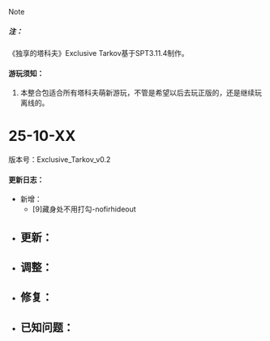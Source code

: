 
> [!NOTE]
> ##### 注：
>《独享的塔科夫》Exclusive Tarkov基于SPT3.11.4制作。

#### 游玩须知：
1. 本整合包适合所有塔科夫萌新游玩，不管是希望以后去玩正版的，还是继续玩离线的。

# 25-10-XX

版本号：Exclusive_Tarkov_v0.2

#### 更新日志：

- 新增：
	- [9]藏身处不用打勾-nofirhideout
- 更新：
	- 
- 调整：
	- 
- 修复：
	- 
- 已知问题：
	- 

